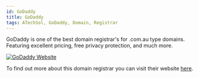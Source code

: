 ```yaml
---
id: GoDaddy
title: GoDaddy
tags: ATechSol, GoDaddy, Domain, Registrar
---
```


GoDaddy is one of the best domain registrar's for .com.au type domains. Featuring excellent pricing, free privacy protection, and much more.

[<img alt="GoDaddy Website" src="/img/GoDaddy.png" />](https://www.godaddy.com.au/)

To find out more about this domain registrar you can visit their website [here](https://www.godaddy.com.au/).

